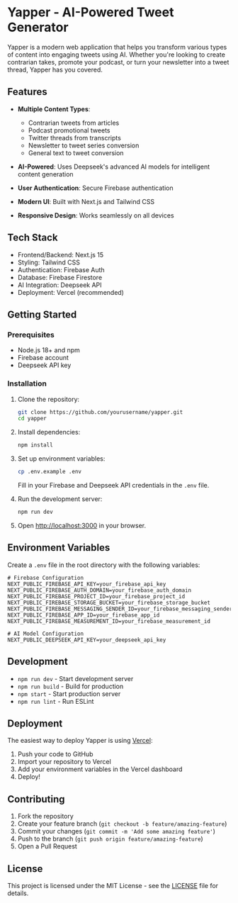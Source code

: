 # Yapper - AI-Powered Tweet Generator

Yapper is a modern web application that helps you transform various types of content into engaging tweets using AI. Whether you're looking to create contrarian takes, promote your podcast, or turn your newsletter into a tweet thread, Yapper has you covered.

## Features

- **Multiple Content Types**:
  - Contrarian tweets from articles
  - Podcast promotional tweets
  - Twitter threads from transcripts
  - Newsletter to tweet series conversion
  - General text to tweet conversion

- **AI-Powered**: Uses Deepseek's advanced AI models for intelligent content generation
- **User Authentication**: Secure Firebase authentication
- **Modern UI**: Built with Next.js and Tailwind CSS
- **Responsive Design**: Works seamlessly on all devices

## Tech Stack

- Frontend/Backend: Next.js 15
- Styling: Tailwind CSS
- Authentication: Firebase Auth
- Database: Firebase Firestore
- AI Integration: Deepseek API
- Deployment: Vercel (recommended)

## Getting Started

### Prerequisites

- Node.js 18+ and npm
- Firebase account
- Deepseek API key

### Installation

1. Clone the repository:
   ```bash
   git clone https://github.com/yourusername/yapper.git
   cd yapper
   ```

2. Install dependencies:
   ```bash
   npm install
   ```

3. Set up environment variables:
   ```bash
   cp .env.example .env
   ```
   Fill in your Firebase and Deepseek API credentials in the `.env` file.

4. Run the development server:
   ```bash
   npm run dev
   ```

5. Open [http://localhost:3000](http://localhost:3000) in your browser.

## Environment Variables

Create a `.env` file in the root directory with the following variables:

```env
# Firebase Configuration
NEXT_PUBLIC_FIREBASE_API_KEY=your_firebase_api_key
NEXT_PUBLIC_FIREBASE_AUTH_DOMAIN=your_firebase_auth_domain
NEXT_PUBLIC_FIREBASE_PROJECT_ID=your_firebase_project_id
NEXT_PUBLIC_FIREBASE_STORAGE_BUCKET=your_firebase_storage_bucket
NEXT_PUBLIC_FIREBASE_MESSAGING_SENDER_ID=your_firebase_messaging_sender_id
NEXT_PUBLIC_FIREBASE_APP_ID=your_firebase_app_id
NEXT_PUBLIC_FIREBASE_MEASUREMENT_ID=your_firebase_measurement_id

# AI Model Configuration
NEXT_PUBLIC_DEEPSEEK_API_KEY=your_deepseek_api_key
```

## Development

- `npm run dev` - Start development server
- `npm run build` - Build for production
- `npm start` - Start production server
- `npm run lint` - Run ESLint

## Deployment

The easiest way to deploy Yapper is using [Vercel](https://vercel.com):

1. Push your code to GitHub
2. Import your repository to Vercel
3. Add your environment variables in the Vercel dashboard
4. Deploy!

## Contributing

1. Fork the repository
2. Create your feature branch (`git checkout -b feature/amazing-feature`)
3. Commit your changes (`git commit -m 'Add some amazing feature'`)
4. Push to the branch (`git push origin feature/amazing-feature`)
5. Open a Pull Request

## License

This project is licensed under the MIT License - see the [LICENSE](LICENSE) file for details.



